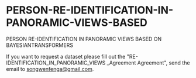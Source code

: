 # PERSON-RE-IDENTIFICATION-IN-PANORAMIC-VIEWS-BASED
PERSON RE-IDENTIFICATION IN PANORAMIC VIEWS BASED ON BAYESIANTRANSFORMERS 


If you want to request a dataset please fill out the "RE-IDENTIFICATION_IN_PANORAMIC_VIEWS _Agreement Agreement", send the email to songwenfenga@gmail.com.
